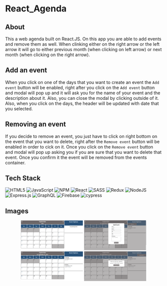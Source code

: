# React_Agenda

## About

This a web agenda built on React.JS. On this app you are able to add events and remove them as well. When clinking either on the right arrow or the left arrow it will go to 
either previous month (when clicking on left arrow) or next month (when clicking on the right arrow). 

## Add an event

When you click on one of the days that you want to create an event the `Add event` button will be enabled, right after you click on the `Add event` button and modal will pop up 
and it will ask you for the name of your event and the description about it. Also, you can close the modal by clicking outside of it. Also, when you click on the days, the header will be updated with date that you selected.

## Removing an event

If you decide to remove an event, you just have to click on right bottom on the event that you want to delete, right after the `Remove event` button will be enabled in order to
cick on it. Once you click on the `Remove event` button and modal will pop up asking you if you are sure that you want to delete that event. Once you confirm it the event will
be removed from the events container.

## Tech Stack

![HTML5](https://img.shields.io/badge/html5-%23E34F26.svg?style=for-the-badge&logo=html5&logoColor=white)
![JavaScript](https://img.shields.io/badge/javascript-%23323330.svg?style=for-the-badge&logo=javascript&logoColor=%23F7DF1E)
![NPM](https://img.shields.io/badge/NPM-%23000000.svg?style=for-the-badge&logo=npm&logoColor=white)
![React](https://img.shields.io/badge/react-%2320232a.svg?style=for-the-badge&logo=react&logoColor=%2361DAFB)
![SASS](https://img.shields.io/badge/SASS-hotpink.svg?style=for-the-badge&logo=SASS&logoColor=white)
![Redux](https://img.shields.io/badge/redux-%23593d88.svg?style=for-the-badge&logo=redux&logoColor=white)
![NodeJS](https://img.shields.io/badge/node.js-6DA55F?style=for-the-badge&logo=node.js&logoColor=white)
![Express.js](https://img.shields.io/badge/express.js-%23404d59.svg?style=for-the-badge&logo=express&logoColor=%2361DAFB)
![GraphQL](https://img.shields.io/badge/-GraphQL-E10098?style=for-the-badge&logo=graphql&logoColor=white)
![Firebase](https://img.shields.io/badge/firebase-%23039BE5.svg?style=for-the-badge&logo=firebase)
![cypress](https://img.shields.io/badge/-cypress-%23E5E5E5?style=for-the-badge&logo=cypress&logoColor=058a5e)

## Images

<p align="center">
  <img src="https://raw.githubusercontent.com/Gerar1928/React_Agenda/master/images/Web_agenda.PNG" width="200px" />
  <img src="https://raw.githubusercontent.com/Gerar1928/React_Agenda/master/images/Adding_an_event.PNG" width="200px" />
  <img src="https://raw.githubusercontent.com/Gerar1928/React_Agenda/master/images/Events_displayed.PNG" width="200px" />
  <img src="https://raw.githubusercontent.com/Gerar1928/React_Agenda/master/images/Removing_event.PNG" width="200px" />
</p>
